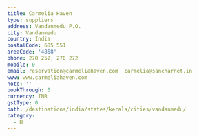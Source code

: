 ```yaml
---
title: Carmelia Haven
type: suppliers
address: Vandanmedu P.O.
city: Vandanmedu
country: India
postalCode: 685 551
areaCode: '4868'
phone: 270 252, 270 272
mobile: 0
email: reservation@carmeliahaven.com  carmelia@sancharnet.in
www: www.carmeliahaven.com
note: ''
bookThrough: 0
currency: INR
gstType: 0
path: /destinations/india/states/kerala/cities/vandanmedu/
category:
  - H
---
```


